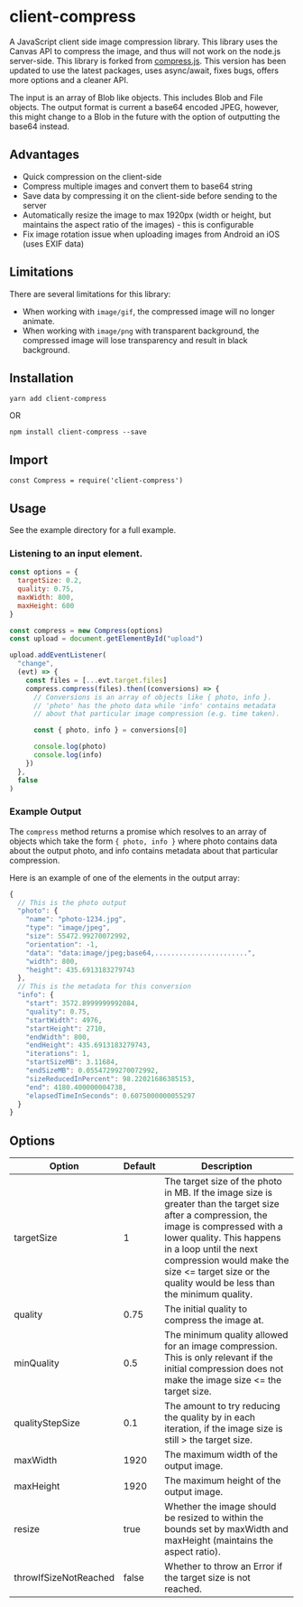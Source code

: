 # client-compress

A JavaScript client side image compression library. This library uses the Canvas API to compress the image, and thus will not work on the node.js server-side. This library is forked from [compress.js](https://github.com/alextanhongpin/compress.js). This version has been updated to use the latest packages, uses async/await, fixes bugs, offers more options and a cleaner API.

The input is an array of Blob like objects. This includes Blob and File objects. The output format is current a base64 encoded JPEG, however, this might change to a Blob in the future with the option of outputting the base64 instead.

## Advantages

* Quick compression on the client-side
* Compress multiple images and convert them to base64 string
* Save data by compressing it on the client-side before sending to the server
* Automatically resize the image to max 1920px (width or height, but maintains the aspect ratio of the images) - this is configurable
* Fix image rotation issue when uploading images from Android an iOS (uses EXIF data)

## Limitations

There are several limitations for this library:

* When working with `image/gif`, the compressed image will no longer animate.
* When working with `image/png` with transparent background, the compressed image will lose transparency and result in black background.

## Installation

```
yarn add client-compress
```

OR

```
npm install client-compress --save
```

## Import

```
const Compress = require('client-compress')
```

<!-- ### Demo -->

<!-- Try out our demo [here](https://compressjs.herokuapp.com/). -->

## Usage

See the example directory for a full example.

### Listening to an input element.

```javascript
const options = {
  targetSize: 0.2,
  quality: 0.75,
  maxWidth: 800,
  maxHeight: 600
}

const compress = new Compress(options)
const upload = document.getElementById("upload")

upload.addEventListener(
  "change",
  (evt) => {
    const files = [...evt.target.files]
    compress.compress(files).then((conversions) => {
      // Conversions is an array of objects like { photo, info }.
      // 'photo' has the photo data while 'info' contains metadata
      // about that particular image compression (e.g. time taken).

      const { photo, info } = conversions[0]

      console.log(photo)
      console.log(info)
    })
  },
  false
)
```

### Example Output

The `compress` method returns a promise which resolves to an array of objects which
take the form `{ photo, info }` where photo contains data about the output photo,
and info contains metadata about that particular compression.

Here is an example of one of the elements in the output array:

```javascript
{
  // This is the photo output
  "photo": {
    "name": "photo-1234.jpg",
    "type": "image/jpeg",
    "size": 55472.99270072992,
    "orientation": -1,
    "data": "data:image/jpeg;base64,.......................",
    "width": 800,
    "height": 435.6913183279743
  },
  // This is the metadata for this conversion
  "info": {
    "start": 3572.8999999992084,
    "quality": 0.75,
    "startWidth": 4976,
    "startHeight": 2710,
    "endWidth": 800,
    "endHeight": 435.6913183279743,
    "iterations": 1,
    "startSizeMB": 3.11684,
    "endSizeMB": 0.05547299270072992,
    "sizeReducedInPercent": 98.22021686385153,
    "end": 4180.400000004738,
    "elapsedTimeInSeconds": 0.6075000000055297
  }
}
```

## Options

| Option                | Default | Description                                                                                                                                                                                                                                                                                          |
| --------------------- | ------- | ---------------------------------------------------------------------------------------------------------------------------------------------------------------------------------------------------------------------------------------------------------------------------------------------------- |
| targetSize            | 1       | The target size of the photo in MB. If the image size is greater than the target size after a compression, the image is compressed with a lower quality. This happens in a loop until the next compression would make the size <= target size or the quality would be less than the minimum quality. |
| quality               | 0.75    | The initial quality to compress the image at.                                                                                                                                                                                                                                                        |
| minQuality            | 0.5     | The minimum quality allowed for an image compression. This is only relevant if the initial compression does not make the image size <= the target size.                                                                                                                                              |
| qualityStepSize       | 0.1     | The amount to try reducing the quality by in each iteration, if the image size is still > the target size.                                                                                                                                                                                           |
| maxWidth              | 1920    | The maximum width of the output image.                                                                                                                                                                                                                                                               |
| maxHeight             | 1920    | The maximum height of the output image.                                                                                                                                                                                                                                                              |
| resize                | true    | Whether the image should be resized to within the bounds set by maxWidth and maxHeight (maintains the aspect ratio).                                                                                                                                                                                 |
| throwIfSizeNotReached | false   | Whether to throw an Error if the target size is not reached.                                                                                                                                                                                                                                         |
